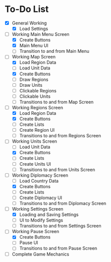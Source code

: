 # To-Do List
* [x] General Working
  * [x] Load Settings
* [ ] Working Main Menu Screen
  * [x] Create Buttons
  * [x] Main Menu UI
  * [ ] Transition to and from Main Menu
* [ ] Working Map Screen
  * [x] Load Region Data
  * [ ] Load Unit Data
  * [x] Create Buttons
  * [ ] Draw Regions
  * [ ] Draw Units
  * [ ] Clickable Regions
  * [ ] Clickable Units
  * [ ] Transitions to and from Map Screen
* [ ] Working Regions Screen
  * [x] Load Region Data
  * [x] Create Buttons
  * [ ] Create Lists
  * [ ] Create Region UI
  * [ ] Transitions to and from Regions Screen
* [ ] Working Units Screen
  * [ ] Load Unit Data
  * [x] Create Buttons
  * [ ] Create Lists
  * [ ] Create Units UI
  * [ ] Transitions to and from Units Screen
* [ ] Working Diplomacy Screen
  * [ ] Load Country Data
  * [x] Create Buttons
  * [ ] Create Lists
  * [ ] Create Diplomacy UI
  * [ ] Transitions to and from Diplomacy Screen
* [ ] Working Settings Screen
  * [x] Loading and Saving Settings
  * [ ] UI to Modify Settings
  * [ ] Transitions to and from Settings Screen
* [ ] Working Pause Screen
  * [x] Create Buttons
  * [ ] Pause UI
  * [ ] Transitions to and from Pause Screen
* [ ] Complete Game Mechanics
